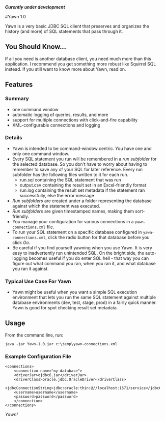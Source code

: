 ***Curently under development***

#Yawn 1.0

Yawn is a very basic JDBC SQL client that preserves and organizes the history (and more) of SQL statements that pass through it.

## You Should Know...
If all you need is another database client, you need much more than this application. I recommend you get something more robust like Squirrel SQL instead. If you still want to know more about Yawn, read on.

## Features
### Summary
* one command window
* automatic logging of queries, results, and more
* support for multiple connections with click-and-fire capability
* XML-configurable connections and logging

### Details
* Yawn is intended to be command-window centric. You have one and only one command window. 
* Every SQL statement you run will be remembered in a *run subfolder* for the selected database. So you don't have to worry about having to remember to save any of your SQL for later reference. Every run subfolder has the following files written to it for each run.
  - run.sql containing the SQL statement that was run
  - output.csv containing the result set in an Excel-friendly format
  - run.log containing the result set metadata if the statement ran successfully, else the error message
* *Run subfolders* are created under a folder representing the database against which the statement was executed.
* *Run subfolders* are given timestamped names, making them sort-friendly.
* You manage your configuration for various connections in a `yawn-connections.xml` file. 
* To run your SQL statement on a specific database configured in `yawn-connections.xml`, click the radio button for that database before you click *Go*.
* Be careful if you find yourself yawning when you use Yawn. It is very easy to inadvertently run unintended SQL. On the bright side, the auto-logging becomes useful if you do enter SQL hell - that way you can figure out what command you ran, when you ran it, and what database you ran it against.

### Typical Use Case For Yawn
* Yawn might be useful when you want a simple SQL execution environment that lets you run the same SQL statement against multiple database environments (dev, test, stage, prod) in a fairly quick manner. Yawn is good for spot checking result set metadata.

## Usage
From the command line, run:
```
java -jar Yawn-1.0.jar c:\temp\yawn-connections.xml
```

### Example Configuration File
```
<connections>
    <connection name="my-database">
	<driverJar>ojdbc6.jar</driverJar>
	<driverClass>oracle.jdbc.OracleDriver</driverClass>
	<jdbcConnectionString>jdbc:oracle:thin:@//localhost:1571/service</jdbcConnectionString>
	<username>username</username>
	<password>password</password>
    </connection>
</connections>
```
*Yawn!*
